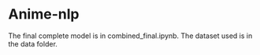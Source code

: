 # Anime-nlp

The final complete model is in combined_final.ipynb.
The dataset used is in the data folder.
